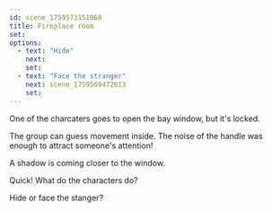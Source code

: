 ```yaml
---
id: scene_1759573151068
title: Fireplace room
set:
options:
  - text: "Hide"
    next: 
    set:
  - text: "Face the stranger"
    next: scene_1759569472613
    set:
---
```


One of the charcaters goes to open the bay window, but it's locked.

The group can guess movement inside. The noise of the handle was enough to attract someone's attention!

A shadow is coming closer to the window.

Quick! What do the characters do?

Hide or face the stanger?